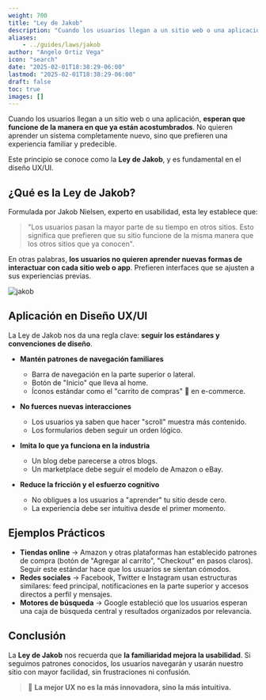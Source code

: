 ```yaml
---
weight: 700
title: "Ley de Jakob"
description: "Cuando los usuarios llegan a un sitio web o una aplicación, esperan que funcione de la manera en que ya están acostumbrados. No quieren aprender un sistema completamente nuevo, sino que prefieren una experiencia familiar y predecible."
aliases:
    - ../guides/laws/jakob
author: "Angelo Ortiz Vega"
icon: "search"
date: "2025-02-01T18:38:29-06:00"
lastmod: "2025-02-01T18:38:29-06:00"
draft: false
toc: true
images: []
---
```


Cuando los usuarios llegan a un sitio web o una aplicación, **esperan que funcione de la manera en que ya están acostumbrados**. No quieren aprender un sistema completamente nuevo, sino que prefieren una experiencia familiar y predecible.  

Este principio se conoce como la **Ley de Jakob**, y es fundamental en el diseño UX/UI.  

## ¿Qué es la Ley de Jakob?  

Formulada por Jakob Nielsen, experto en usabilidad, esta ley establece que:  

> "Los usuarios pasan la mayor parte de su tiempo en otros sitios. Esto significa que prefieren que su sitio funcione de la misma manera que los otros sitios que ya conocen".  

En otras palabras, **los usuarios no quieren aprender nuevas formas de interactuar con cada sitio web o app**. Prefieren interfaces que se ajusten a sus experiencias previas.  

![jakob](https://res.cloudinary.com/dek4evg4t/image/upload/v1738699753/ux-arc/jakob.png)

## Aplicación en Diseño UX/UI  

La Ley de Jakob nos da una regla clave: **seguir los estándares y convenciones de diseño**.  

- **Mantén patrones de navegación familiares**  
   - Barra de navegación en la parte superior o lateral.  
   - Botón de "Inicio" que lleva al home.  
   - Íconos estándar como el "carrito de compras" 🛒 en e-commerce.  

- **No fuerces nuevas interacciones**  
   - Los usuarios ya saben que hacer "scroll" muestra más contenido.  
   - Los formularios deben seguir un orden lógico.  

- **Imita lo que ya funciona en la industria**  
   - Un blog debe parecerse a otros blogs.  
   - Un marketplace debe seguir el modelo de Amazon o eBay.  

- **Reduce la fricción y el esfuerzo cognitivo**  
   - No obligues a los usuarios a "aprender" tu sitio desde cero.  
   - La experiencia debe ser intuitiva desde el primer momento.  

## Ejemplos Prácticos  

- **Tiendas online** → Amazon y otras plataformas han establecido patrones de compra (botón de "Agregar al carrito", "Checkout" en pasos claros). Seguir este estándar hace que los usuarios se sientan cómodos.  
- **Redes sociales** → Facebook, Twitter e Instagram usan estructuras similares: feed principal, notificaciones en la parte superior y accesos directos a perfil y mensajes.  
- **Motores de búsqueda** → Google estableció que los usuarios esperan una caja de búsqueda central y resultados organizados por relevancia.  

## Conclusión  

La **Ley de Jakob** nos recuerda que **la familiaridad mejora la usabilidad**. Si seguimos patrones conocidos, los usuarios navegarán y usarán nuestro sitio con mayor facilidad, sin frustraciones ni confusión.  

> 🔹 **La mejor UX no es la más innovadora, sino la más intuitiva.**  


